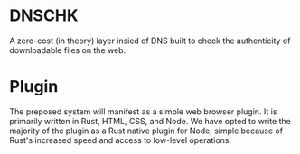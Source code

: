 # DNSCHK
A zero-cost (in theory) layer insied of DNS built to check the authenticity of downloadable files on the web.

# Plugin
The preposed system will manifest as a simple web browser plugin. It is primarily written in Rust, HTML, CSS, and Node. We have opted to write the majority of the plugin as a Rust native plugin for Node, simple because of Rust's increased speed and access to low-level operations.
